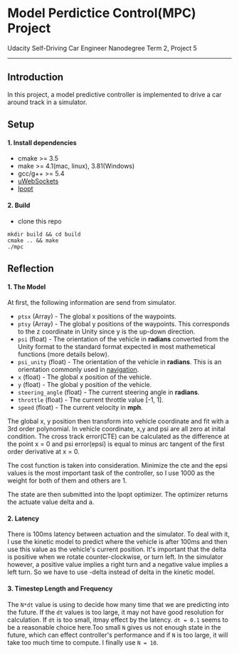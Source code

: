 
# Model Perdictice Control(MPC) Project
Udacity Self-Driving Car Engineer Nanodegree Term 2, Project 5

---

## Introduction

In this project, a model predictive controller is implemented to drive a car around track in a simulator.


## Setup

#### 1. Install dependencies

* cmake >= 3.5
* make >= 4.1(mac, linux), 3.81(Windows)
* gcc/g++ >= 5.4
* [uWebSockets](https://github.com/uWebSockets/uWebSockets)
* [Ipopt](https://projects.coin-or.org/Ipopt)

#### 2. Build

* clone this repo

```
mkdir build && cd build
cmake .. && make
./mpc
```

## Reflection

#### 1. The Model

At first, the following information are send from simulator.

* `ptsx` (Array<float>) - The global x positions of the waypoints.
* `ptsy` (Array<float>) - The global y positions of the waypoints. This corresponds to the z coordinate in Unity
since y is the up-down direction.
* `psi` (float) - The orientation of the vehicle in **radians** converted from the Unity format to the standard format expected in most mathemetical functions (more details below).
* `psi_unity` (float) - The orientation of the vehicle in **radians**. This is an orientation commonly used in [navigation](https://en.wikipedia.org/wiki/Polar_coordinate_system#Position_and_navigation).
* `x` (float) - The global x position of the vehicle.
* `y` (float) - The global y position of the vehicle.
* `steering_angle` (float) - The current steering angle in **radians**.
* `throttle` (float) - The current throttle value [-1, 1].
* `speed` (float) - The current velocity in **mph**.

The global x, y position then transform into vehicle coordinate and fit with a 3rd order polynomial. In vehicle coordinate, x,y and psi are all zero at inital condition. The cross track error(CTE) can be calculated as the difference at the point x = 0 and psi error(epsi) is equal to minus arc tangent of the first order derivative at x = 0. 

The cost function is taken into consideration. Minimize the cte and the epsi values is the most important task of the controller, so I use 1000 as the weight for both of them and others are 1.

The state are then submitted into the Ipopt optimizer. The optimizer returns the actuate value delta and a.

#### 2. Latency

There is 100ms latency between actuation and the simulator. To deal with it, I use the kinetic model to predict where the vehicle is after 100ms and then use this value as the vehicle's current position. It's important that the delta is positive when we rotate counter-clockwise, or turn left. In the simulator however, a positive value implies a right turn and a negative value implies a left turn. So we have to use -delta instead of delta in the kinetic model. 

#### 3. Timestep Length and Frequency

The `N*dt` value is using to decide how many time that we are predicting into the future. If the `dt` values is too large, it may not have good resolution for calculation. If `dt` is too small, itmay effect by the latency. `dt = 0.1` seems to be a reasonable choice here.Too small `N` gives us not enough state in the future, which can effect controller's performance and if `N` is too large, it will take too much time to compute. I finally use `N = 10`.  


